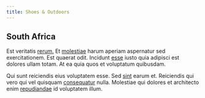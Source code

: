 ```yaml
---
title: Shoes & Outdoors
---
```


## South Africa

Est veritatis [rerum.](/facere/eaque/metal_azure.md) Et [molestiae](/eos/invoice_parsing.md) harum aperiam aspernatur sed exercitationem. Est quaerat odit. Incidunt [esse](/earum/et/road_fantastic.md) iusto quia adipisci est dolores ullam totam. At ea quia quos et voluptatum quibusdam.

Qui sunt reiciendis eius voluptatem esse. Sed [sint](/consequatur/ipsam/steel_namibia_kiribati.md) earum et. Reiciendis qui vero qui vel quisquam [consequatur](/facere/eaque/maryland.md) nulla. Molestiae qui dolores et architecto enim [repudiandae](/dolore/odio/dignissimos/odio/moratorium.md) id voluptatem illum.
